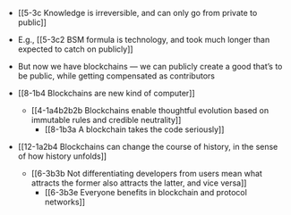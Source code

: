 - [[5-3c Knowledge is irreversible, and can only go from private to public]]

- E.g., [[5-3c2 BSM formula is technology, and took much longer than expected to catch on publicly]]

- But now we have blockchains — we can publicly create a good that’s to be public, while getting compensated as contributors
- [[8-1b4 Blockchains are new kind of computer]]
	- [[4-1a4b2b2b Blockchains enable thoughtful evolution based on immutable rules and credible neutrality]]
		- [[8-1b3a A blockchain takes the code seriously]]
- [[12-1a2b4 Blockchains can change the course of history, in the sense of how history unfolds]]
	- [[6-3b3b Not differentiating developers from users mean what attracts the former also attracts the latter, and vice versa]]
		- [[6-3b3e Everyone benefits in blockchain and protocol networks]]
